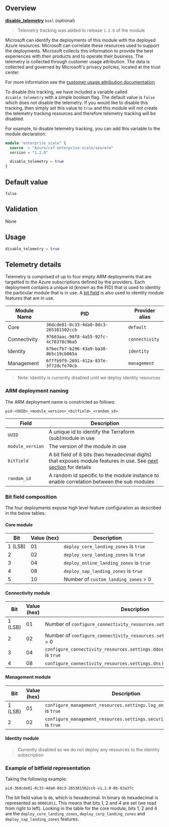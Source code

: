## Overview

[**disable_telemetry**](#overview) `bool` (optional)

> Telemetry tracking was added to release `1.2.0` of the module

Microsoft can identify the deployments of this module with the deployed Azure resources.
Microsoft can correlate these resources used to support the deployments.
Microsoft collects this information to provide the best experiences with their products and to operate their business.
The telemetry is collected through customer usage attribution.
The data is collected and governed by Microsoft's privacy policies, located at the trust center.

For more information see the [customer usage attribution documentation](https://docs.microsoft.com/azure/marketplace/azure-partner-customer-usage-attribution)

To disable this tracking, we have included a variable called `disable_telemetry` with a simple boolean flag. The default value is `false` which does not disable the telemetry.
If you would like to disable this tracking, then simply set this value to `true` and this module will not create the telemetry tracking resources and therefore telemetry tracking will be disabled.

For example, to disable telemetry tracking, you can add this variable to the module declaration:

```terraform
module "enterprise_scale" {
  source  = "Azure/caf-enterprise-scale/azurerm"
  version = "1.2.0"

  disable_telemetry = true
}
```

## Default value

`false`

## Validation

None

## Usage

```terraform
disable_telemetry = true
```

## Telemetry details

Telemetry is comprised of up to four empty ARM deployments that are targetted to the Azure subscriptions defined by the providers.
Each deployment contains a unique id (known as the PID) that is used to identity the particular module that is in use.
A [bit field](https://en.wikipedia.org/wiki/Bit_field) is also used to identity module features that are in use.

| Module Name | PID | Provider alias |
| - | - | - |
| Core | `36dcde81-8c33-4da0-8dc3-265381502ccb` | `default` |
| Connectivity | `97603aac-98f8-4a55-92fc-4c78378c9ba5` | `connectivity` |
| Identity | `67becfb7-b296-43a9-ba38-0b5c19cb065a` | `identity` |
| Management | `6fffb9f9-2691-412a-837e-3f72dcfe70cb` | `management` |

> Note: Identity is currently disabled until we deploy identity resources

### ARM deployment naming

The ARM deployment name is constricted as follows:

`pid-<UUID>_<module_version>_<bitfield>_<random_id>`

| Field | Description |
| - | - |
| `UUID` | A unique id to identify the Terraform (sub)module in use |
| `module_version` | The version of the module in use |
| `bitfield` | A bit field of 8 bits (two hexadecimal digits) that exposes module features in use. See [next section](#bitfield-composition) for details |
| `random_id` | A random id specific to the module instance to enable correlation between the sub modules |

### Bit field composition

The four deployments expose high level feature configuration as described in the below tables:

#### Core module

| Bit | Value (hex) | Description |
| - | - | - |
| 1 (LSB) | 01 | `deploy_core_landing_zones` is `true` |
| 2 | 02 | `deploy_corp_landing_zones` is `true` |
| 3 | 04 | `deploy_online_landing_zones` is `true` |
| 4 | 08 | `deploy_sap_landing_zones` is `true` |
| 5 | 10 | Number of `custom_landing_zones` > 0  |

#### Connectivity module

| Bit | Value (hex) | Description |
| - | - | - |
| 1 (LSB) | 01 | Number of `configure_connectivity_resources.settings.hub_networks`  > 0 |
| 2 | 02 | Number of `configure_connectivity_resources.settings.vwan_hub_networks`  > 0 |
| 3 | 04 | `configure_connectivity_resources.settings.ddos_protection_plan.enabled` is `true`  |
| 4 | 08 | `configure_connectivity_resources.settings.dns` is `true` |

#### Management module

| Bit | Value (hex) | Description |
| - | - | - |
| 1 (LSB) | 01 | `configure_management_resources.settings.log_analytics.enabled` is `true` |
| 2 | 02 | `configure_management_resources.settings.security_center.enabled` is `true` |

[//]: # "************************"
[//]: # "INSERT LINK LABELS BELOW"
[//]: # "************************"

#### Identity module

> Currently disabled as we do not deploy any resources to the identity subscription

### Example of bitfield representation

Taking the following example:

`pid-36dcde81-8c33-4da0-8dc3-265381502ccb-v1.2.0-0b-83a3fc`

The bit field value is `0b`, which is hexadecimal.
In binary `0b` hexadecimal is represented as `00001011`.
This means that bits 1, 2 and 4 are set (we read from right to left).
Looking in the table for the core module, bits 1, 2 and 4 are the `deploy_core_landing_zones`, `deploy_corp_landing_zones` and `deploy_sap_landing_zones` features.

[this_page]: # "Link for the current page."
